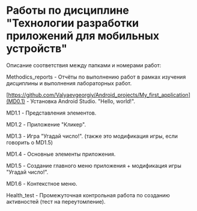 # Работы по дисциплине "Технологии разработки приложений для мобильных устройств"

Описание соответствия между папками и номерами работ: 


Methodics_reports - Отчёты по выполнению работ в рамках изучения дисциплины и выполнения лабораторных работ.


[https://github.com/Valyaevgeorgiy/Android_projects/My_first_application](MD0.1) - Установка Android Studio. "Hello, world!".


MD1.1 - Представления элементов. 


MD1.2 - Приложение "Кликер".


MD1.3 - Игра "Угадай число!". (также это модификация игры, если говорить о MD1.5)


MD1.4 - Основные элементы приложения.


MD1.5 - Создание главного меню приложения + модификация игры "Угадай число!".


MD1.6 - Контекстное меню.


Health_test - Промежуточная контрольная работа по созданию активностей (тест на переутомление).
